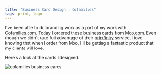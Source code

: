 ```yaml
---
title: "Business Card Design : Cofamilies"
tags: print, logo
---
```


I've been able to do branding work as a part of my work with [Cofamilies.com](http://cofamilies.com/). Today I ordered these business cards from [Moo.com](http://moo.com).
Even though we didn't take full advantage of their [printfinity](http://us.moo.com/about/printfinity.html) service, I love knowing that when I order from Moo, I'll be getting
a fantastic product that my clients will love.

Here's a look at the cards I designed.

<img src="/content/blog/2010/cards/cofamilies-businesscard.png" alt="cofamilies business cards" />